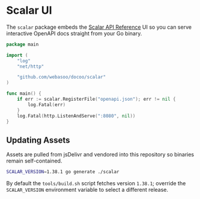 # Scalar UI

The `scalar` package embeds the [Scalar API Reference](https://github.com/scalar/scalar) UI
so you can serve interactive OpenAPI docs straight from your Go binary.

```go
package main

import (
	"log"
	"net/http"

	"github.com/webasoo/docoo/scalar"
)

func main() {
	if err := scalar.RegisterFile("openapi.json"); err != nil {
		log.Fatal(err)
	}
	log.Fatal(http.ListenAndServe(":8080", nil))
}
```

## Updating Assets

Assets are pulled from jsDelivr and vendored into this repository so binaries
remain self-contained.

```bash
SCALAR_VERSION=1.38.1 go generate ./scalar
```

By default the `tools/build.sh` script fetches version `1.38.1`; override the
`SCALAR_VERSION` environment variable to select a different release.

